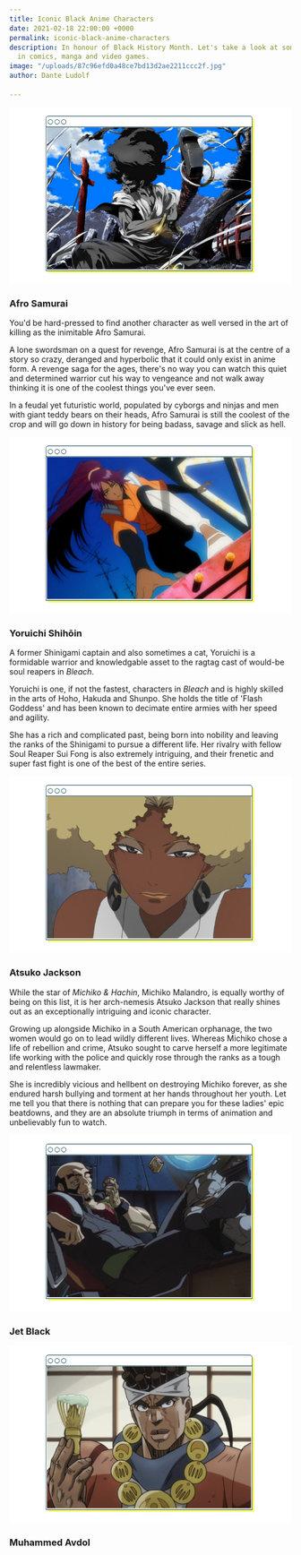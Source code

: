 ```yaml
---
title: Iconic Black Anime Characters
date: 2021-02-18 22:00:00 +0000
permalink: iconic-black-anime-characters
description: In honour of Black History Month. Let's take a look at some black excellence
  in comics, manga and video games.
image: "/uploads/87c96efd0a48ce7bd13d2ae2211ccc2f.jpg"
author: Dante Ludolf

---
```

![](/uploads/anime-3.png)

### Afro Samurai 

You'd be hard-pressed to find another character as well versed in the art of killing as the inimitable Afro Samurai. 

A lone swordsman on a quest for revenge, Afro Samurai is at the centre of a story so crazy, deranged and hyperbolic that it could only exist in anime form. A revenge saga for the ages, there's no way you can watch this quiet and determined warrior cut his way to vengeance and not walk away thinking it is one of the coolest things you've ever seen.

In a feudal yet futuristic world, populated by cyborgs and ninjas and men with giant teddy bears on their heads, Afro Samurai is still the coolest of the crop and will go down in history for being badass, savage and slick as hell.

![](/uploads/anime-4.png)

### Yoruichi Shihōin

A former Shinigami captain and also sometimes a cat, Yoruichi is a formidable warrior and knowledgable asset to the ragtag cast of would-be soul reapers in _Bleach_.

Yoruichi is one, if not the fastest, characters in _Bleach_ and is highly skilled in the arts of Hoho, Hakuda and Shunpo. She holds the title of 'Flash Goddess' and has been known to decimate entire armies with her speed and agility. 

She has a rich and complicated past, being born into nobility and leaving the ranks of the Shinigami to pursue a different life. Her rivalry with fellow Soul Reaper Sui Fong is also extremely intriguing, and their frenetic and super fast fight is one of the best of the entire series.

![](/uploads/anime-1.png)

### Atsuko Jackson

While the star of _Michiko & Hachin_, Michiko Malandro, is equally worthy of being on this list, it is her arch-nemesis Atsuko Jackson that really shines out as an exceptionally intriguing and iconic character. 

Growing up alongside Michiko in a South American orphanage, the two women would go on to lead wildly different lives. Whereas Michiko chose a life of rebellion and crime, Atsuko sought to carve herself a more legitimate life working with the police and quickly rose through the ranks as a tough and relentless lawmaker. 

She is incredibly vicious and hellbent on destroying Michiko forever, as she endured harsh bullying and torment at her hands throughout her youth. Let me tell you that there is nothing that can prepare you for these ladies' epic beatdowns, and they are an absolute triumph in terms of animation and unbelievably fun to watch. 

![](/uploads/12-2.png)

### Jet Black 

![](/uploads/anime-6.png)

### Muhammed Avdol
